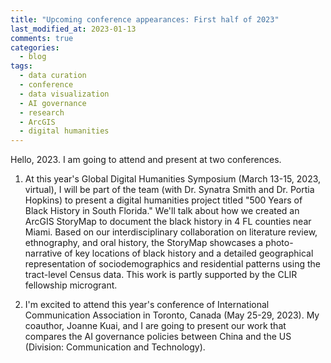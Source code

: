 ```yaml
---
title: "Upcoming conference appearances: First half of 2023"
last_modified_at: 2023-01-13
comments: true
categories:
  - blog
tags:
  - data curation
  - conference
  - data visualization
  - AI governance
  - research
  - ArcGIS
  - digital humanities
---
```


Hello, 2023. I am going to attend and present at two conferences.

1. At this year's Global Digital Humanities Symposium (March 13-15, 2023, virtual), I will be part of the team (with Dr. Synatra Smith and Dr. Portia Hopkins) to present a digital humanities project titled "500 Years of Black History in South Florida." We'll talk about how we created an ArcGIS StoryMap to document the black history in 4 FL counties near Miami. Based on our interdisciplinary collaboration on literature review, ethnography, and oral history, the StoryMap showcases a photo-narrative of key locations of black history and a detailed geographical representation of sociodemographics and residential patterns using the tract-level Census data. This work is partly supported by the CLIR fellowship microgrant.

2. I'm excited to attend this year's conference of International Communication Association in Toronto, Canada (May 25-29, 2023). My coauthor, Joanne Kuai, and I are going to present our work that compares the AI governance policies between China and the US (Division: Communication and Technology).
